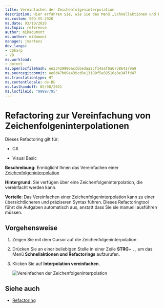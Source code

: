 ```yaml
---
title: Vereinfachen der Zeichenfolgeninterpolation
description: Hier erfahren Sie, wie Sie das Menü „Schnellaktionen und Refactorings...“ verwenden, um eine Zeichenfolgeninterpolation zu vereinfachen.
ms.custom: SEO-VS-2020
ms.date: 03/10/2020
ms.topic: reference
author: mikadumont
ms.author: midumont
manager: jmartens
dev_langs:
- CSharp
- VB
ms.workload:
- dotnet
ms.openlocfilehash: ee23429980accbbedaa2cf14aaf8a673864179a9
ms.sourcegitcommit: ae6d47b09a439cd0e13180f5e89510e3e347fd47
ms.translationtype: HT
ms.contentlocale: de-DE
ms.lasthandoff: 02/08/2021
ms.locfileid: "99897795"
---
```

# <a name="simplify-string-interpolation-refactoring"></a>Refactoring zur Vereinfachung von Zeichenfolgeninterpolationen

Dieses Refactoring gilt für:

- C#

- Visual Basic

**Beschreibung:** Ermöglicht Ihnen das Vereinfachen einer [Zeichenfolgeninterpolation](/dotnet/csharp/tutorials/string-interpolation)

**Hintergrund:** Sie verfügen über eine Zeichenfolgeninterpolation, die vereinfacht werden kann.

**Vorteile**: Das Vereinfachen einer Zeichenfolgeninterpolation kann zu einer übersichtlicheren und präziseren Syntax führen. Dieses Refactoringtool führt die Aufgaben automatisch aus, anstatt dass Sie sie manuell ausführen müssen.

## <a name="how-to"></a>Vorgehensweise

1. Zeigen Sie mit dem Cursor auf die Zeichenfolgeninterpolation:

2. Drücken Sie an einer beliebigen Stelle in einer Zeile **STRG**+ **.** , um das Menü **Schnellaktionen und Refactorings** aufzurufen.

3. Klicken Sie auf **Interpolation vereinfachen**.

    ![Vereinfachen der Zeichenfolgeninterpolation](media/simplify-string-interpolation.png)

## <a name="see-also"></a>Siehe auch

- [Refactoring](../refactoring-in-visual-studio.md)